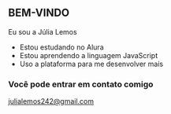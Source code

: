 ## BEM-VINDO

Eu sou a Júlia Lemos

- Estou estudando no Alura
- Estou aprendendo a linguagem JavaScript
- Uso a plataforma para me desenvolver mais

### Você pode entrar em contato comigo

julialemos242@gmail.com
